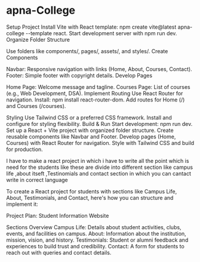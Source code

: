 # apna-College
Setup Project Install Vite with React template: npm create vite@latest apna-college --template react. Start development server with npm run dev. Organize Folder Structure

Use folders like components/, pages/, assets/, and styles/. Create Components

Navbar: Responsive navigation with links (Home, About, Courses, Contact). Footer: Simple footer with copyright details. Develop Pages

Home Page: Welcome message and tagline. Courses Page: List of courses (e.g., Web Development, DSA). Implement Routing Use React Router for navigation. Install: npm install react-router-dom. Add routes for Home (/) and Courses (/courses).

Styling Use Tailwind CSS or a preferred CSS framework. Install and configure for styling flexibility. Build & Run Start development: npm run dev. Set up a React + Vite project with organized folder structure. Create reusable components like Navbar and Footer. Develop pages (Home, Courses) with React Router for navigation. Style with Tailwind CSS and build for production.

I have to make a react project in which i have to write all the point which is need for the students like these are divide into different section like campus life ,about itseft ,Testinomials and contact section in which you can cantact write in correct language

To create a React project for students with sections like Campus Life, About, Testimonials, and Contact, here's how you can structure and implement it:

Project Plan: Student Information Website

Sections Overview Campus Life: Details about student activities, clubs, events, and facilities on campus. About: Information about the institution, mission, vision, and history. Testimonials: Student or alumni feedback and experiences to build trust and credibility. Contact: A form for students to reach out with queries and contact details.
